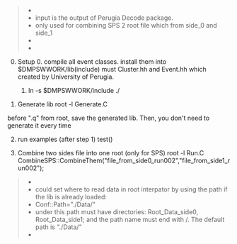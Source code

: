 >+
>+ input is the output of Perugia Decode package.
>+   only used for combining SPS 2 root file which from side_0 and side_1
>+
>+


0.  Setup
    0.  compile all event classes. install them into $DMPSWWORK/lib(include)
            must Cluster.hh and Event.hh which created by University of Perugia.
    1.  ln -s $DMPSWWORK/include ./


1.  Generate lib
root -l  Generate.C

before ".q" from root, save the generated lib. Then, you don't need to generate it every time

2.  run examples (after step 1)
test()

3.  Combine two sides file into one root (only for SPS)
root -l Run.C
CombineSPS::CombineThem("file_from_side0_run002","file_from_side1_run002");


>+
>+   could set where to read data in root interpator by using the path if the lib is already loaded:
>+  Conf::Path="./Data/"
>+   under this path must have directories: Root_Data_side0, Root_Data_side1; and the path name must end with /.  The default path is "./Data/"
>+


